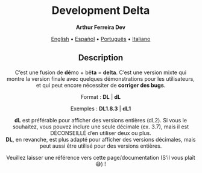 <h1 align="center">Development Delta</h1>

<p align="center"><strong>Arthur Ferreira Dev</strong></p>

<div align="center">
    <a href="../en-US/delta.md">English</a>
    <span>•</span>
    <a href="../es-ES/delta.md">Español</a>
    <span>•</span>
    <a href="../pt-BR/delta.md">Português</a>
    <span>•</span>
    <a href="">Italiano</a>
</div>

<section align="center">
    <h2>Description</h2>
    <p>
        C’est une fusion de <strong>dé</strong>mo + bê<strong>ta</strong> = <strong>delta</strong>. C’est une version mixte qui montre la version finale avec quelques démonstrations pour les utilisateurs, et qui peut encore nécessiter de <strong>corriger des bugs</strong>.
    </p>
    <p>
        Format : <strong>DL</strong> | <strong>dL</strong>
    </p>
    <p>
        Exemples : <strong>DL1.8.3</strong> | <strong>dL1</strong>
    </p>
    <p>
        <strong>dL</strong> est préférable pour afficher des versions entières (dL2). Si vous le souhaitez, vous pouvez inclure une seule décimale (ex. 3.7), mais il est DÉCONSEILLÉ d’en utiliser deux ou plus. <br>
        <strong>DL</strong>, en revanche, est plus adapté pour afficher des versions décimales, mais peut aussi être utilisé pour des versions entières.
    </p>
    <p>
        Veuillez laisser une référence vers cette page/documentation (S’il vous plaît &#x1F605;) !
    </p>
</section>